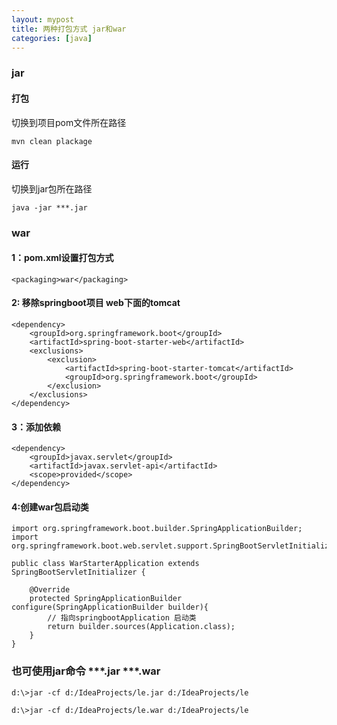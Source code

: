 ```yaml
---
layout: mypost
title: 两种打包方式 jar和war
categories: [java]
---
```


### jar

#### 打包
切换到项目pom文件所在路径
```
mvn clean plackage
```
#### 运行
切换到jar包所在路径
```
java -jar ***.jar
```

### war
#### 1：pom.xml设置打包方式
```
<packaging>war</packaging>
```

#### 2: 移除springboot项目 web下面的tomcat
```
<dependency>
    <groupId>org.springframework.boot</groupId>
    <artifactId>spring-boot-starter-web</artifactId>
    <exclusions>
        <exclusion>
            <artifactId>spring-boot-starter-tomcat</artifactId>
            <groupId>org.springframework.boot</groupId>
        </exclusion>
    </exclusions>
</dependency>
```

#### 3：添加依赖
```
<dependency>
    <groupId>javax.servlet</groupId>
    <artifactId>javax.servlet-api</artifactId>
    <scope>provided</scope>
</dependency>
```

#### 4:创建war包启动类
```
import org.springframework.boot.builder.SpringApplicationBuilder;
import org.springframework.boot.web.servlet.support.SpringBootServletInitializer;

public class WarStarterApplication extends SpringBootServletInitializer {

    @Override
    protected SpringApplicationBuilder configure(SpringApplicationBuilder builder){
        // 指向springbootApplication 启动类
        return builder.sources(Application.class);
    }
}
```

### 也可使用jar命令 ***.jar ***.war
```
d:\>jar -cf d:/IdeaProjects/le.jar d:/IdeaProjects/le

d:\>jar -cf d:/IdeaProjects/le.war d:/IdeaProjects/le
```
